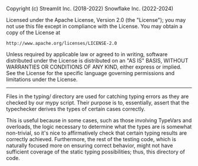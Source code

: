 Copyright (c) Streamlit Inc. (2018-2022) Snowflake Inc. (2022-2024)

Licensed under the Apache License, Version 2.0 (the "License");
you may not use this file except in compliance with the License.
You may obtain a copy of the License at

    http://www.apache.org/licenses/LICENSE-2.0

Unless required by applicable law or agreed to in writing, software
distributed under the License is distributed on an "AS IS" BASIS,
WITHOUT WARRANTIES OR CONDITIONS OF ANY KIND, either express or implied.
See the License for the specific language governing permissions and
limitations under the License.

----

Files in the typing/ directory are used for catching typing errors as they are checked by our mypy script. Their purpose is to, essentially, assert that the typechecker derives the types of certain cases correctly.

This is useful because in some cases, such as those involving TypeVars and overloads, the logic necessary to determine what the types are is somewhat non-trivial, so it's nice to affirmatively check that certain typing results are correctly achieved. Furthermore, the rest of the testing code, which is naturally focused more on ensuring correct behavior, might not have sufficient coverage of the static typing possibilities; thus, this directory of code.
